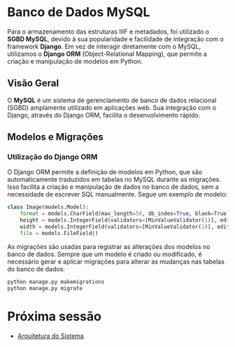# Banco de Dados MySQL

Para o armazenamento das estruturas IIIF e metadados, foi utilizado o **SGBD MySQL**, devido à sua popularidade e facilidade de integração com o framework **Django**. Em vez de interagir diretamente com o MySQL, utilizamos o **Django ORM** (Object-Relational Mapping), que permite a criação e manipulação de modelos em Python.

## Visão Geral

O **MySQL** é um sistema de gerenciamento de banco de dados relacional (SGBD) amplamente utilizado em aplicações web. Sua integração com o Django, através do Django ORM, facilita o desenvolvimento rápido.

## Modelos e Migrações

### Utilização do Django ORM

O Django ORM permite a definição de modelos em Python, que são automaticamente traduzidos em tabelas no MySQL durante as migrações. Isso facilita a criação e manipulação de dados no banco de dados, sem a necessidade de escrever SQL manualmente. Segue um exemplo de modelo:

```python
class Image(models.Model):
    format = models.CharField(max_length=50, db_index=True, blank=True)
    height = models.IntegerField(validators=[MinValueValidator(1)], editable=False, null=True, blank=True)
    width = models.IntegerField(validators=[MinValueValidator(1)], editable=False, null=True, blank=True)
    file = models.FileField()
```

As migrações são usadas para registrar as alterações dos modelos no banco de dados. Sempre que um modelo é criado ou modificado, é necessário gerar e aplicar migrações para alterar as mudanças nas tabelas do banco de dados:

```bash
python manage.py makemigrations
python manage.py migrate
```

# Próxima sessão

- [Arquitetura do Sistema](../04-Prova-de-Conceito/arquitetura-sistema.md)
